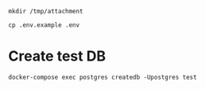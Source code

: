 
`mkdir /tmp/attachment`

`cp .env.example .env`

# Create test DB

`docker-compose exec postgres createdb -Upostgres test`